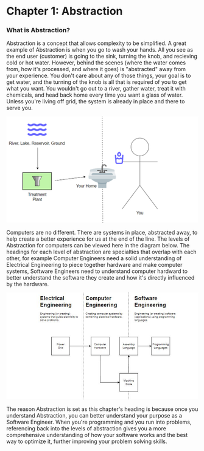 # Chapter 1: Abstraction

### What is Abstraction?

Abstraction is a concept that allows complexity to be simplified. A great example of Abstraction is when you go to wash your hands. All you see as the end user (customer) is going to the sink, turning the knob, and recieving cold or hot water. However, behind the scenes (where the water comes from, how it's processed, and where it goes) is "abstracted" away from your experience. You don't care about any of those things, your goal is to get water, and the turning of the knob is all that is required of you to get what you want. You wouldn't go out to a river, gather water, treat it with chemicals, and head back home every time you want a glass of water. Unless you're living off grid, the system is already in place and there to serve you.


![Example of Abstraction, Getting water from a sink](https://github.com/joehawkens/computing/blob/main/IMAGES/Water.PNG)


Computers are no different. There are systems in place, abstracted away, to help create a better experience for us at the end of the line. The levels of Abstraction for computers can be viewed here in the diagram below. The headings for each level of abstraction are specialties that overlap with each other, for example Computer Engineers need a solid understanding of Electrical Engineering to piece together hardware and make computer systems, Software Engineers need to understand computer hardward to better understand the software they create and how it's directly influenced by the hardware.

![Levels of Abstraction, Computing](https://github.com/joehawkens/computing/blob/main/IMAGES/abstraction.JPG)

The reason Abstraction is set as this chapter's heading is because once you understand Abstraction, you can better understand your purpose as a Software Engineer. When you're programming and you run into problems, referencing back into the levels of abstraction gives you a more comprehensive understanding of how your software works and the best way to optimize it, further improving your problem solving skills.
